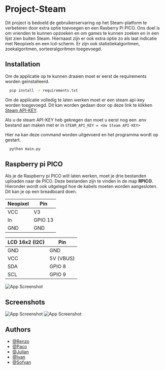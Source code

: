 # Project-Steam

Dit project is bedoeld de gebruikerservaring op het Steam-platform te verbeteren  door extra optie toevoegen en een Rasberry Pi PICO. Ons doel is om vrienden te kunnen opzoeken en om games te kunnen zoeken en in een lijst zien buiten Steam. Hiernaast zijn er ook extra optie zo als laat indicatie met Neopixels en een lcd-scherm. Er zijn ook statistiekalgoritmen, zoekalgoritmen, sorteeralgoritmen toegevoegd.

## Installation

Om de applicatie op te kunnen draaien moet er eerst de requirements worden geïnstalleerd.
```bash
  pip install -r requirements.txt
```
Om de applicatie volledig te laten werken moet er een steam api-key worden toegevoegd.
Dit kan worden gedaan door op deze link te klikken [Steam API-KEY](https://steamcommunity.com/dev/apikey).

Als u de steam API-KEY heb gekregen dan moet u eerst nog een .env bestand aan maken met er in `STEAM_API_KEY = <Uw Steam API-KEY>`


Hier na kan deze command worden uitgevoerd en het programma wordt op gestart.
```bash
  python main.py
```
## Raspberry pi PICO
Als je de Raspberry pi PICO wilt laten werken, moet je drie bestanden uploaden naar de PICO. Deze bestanden zijn te vinden in de map **RPICO**. Hieronder wordt ook uitgelegd hoe de kabels moeten worden aangesloten. Dit kan je op een breadboard doen.


|       Neopixel    |       Pin         |
| ----------------- | ----------------- |
| VCC               |  V3               |
| In                |  GPIO 13          |
| GND               |  GND              |

|  LCD 16x2 (I2C)   |       Pin         |
| ----------------- | ----------------- |
| GND               |  GND              |
| VCC               |  5V (VBUS)        |
| SDA               |  GPIO 8           |
| SCL               |  GPIO 9           |

![App Screenshot](https://i.imgur.com/DPaY8Pg.png)

## Screenshots

![App Screenshot](https://i.imgur.com/SBRY015.png)
![App Screenshot](https://i.imgur.com/XVvWLIw.png)


## Authors

- [@Renzo](https://github.com/Nuboctane)
- [@Paco](https://github.com/LordPoc)
- [@Julian](https://github.com/JulianNL030)
- [@Ivan](https://github.com/SuperIvan525)
- [@Sofyan](https://github.com/soef0297)